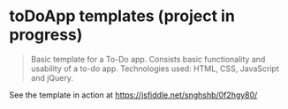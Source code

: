 # toDoApp templates (project in progress)

> Basic template for a To-Do app. Consists basic functionality and usability of a to-do app. Technologies used: HTML, CSS, JavaScript and jQuery.

See the template in action at https://jsfiddle.net/snghshb/0f2hgy80/
